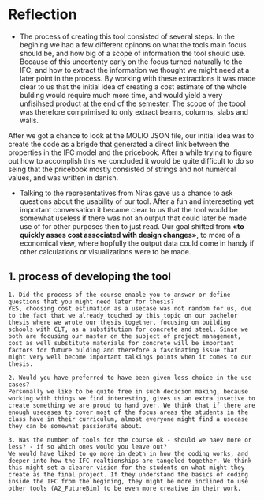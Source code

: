 # Reflection

- The process of creating this tool consisted of several steps. In the begining we had a few different opinons on what the tools main focus should be, and how big of a scope of information the tool should use. Because of this uncertenty early on the focus turned naturally to the IFC, and how to extract the information we thought we might need at a later point in the process. By working with these extractions it was made clear to us that the initial idea of creating a cost estimate of the whole bulding would require much more time, and would yield a very unfisihsed product at the end of the semester. The scope of the toool was therefore comprimised to only extract beams, columns, slabs and walls.

After we got a chance to look at the MOLIO JSON file, our initial idea was to create the code as a brigde that generated a direct link between the properties in the IFC model and the pricebook. After a while trying to figure out how to accomplish this we concluded it would be quite difficult to do so seing that the  pricebook mostly consisted of strings and not numercal values, and was written in danish. 

- Talking to the representatives from Niras gave us a chance to ask questions about the usability of our tool. After a fun and intereseting yet important conversation it became clear to us that the tool would be somewhat useless if there was not an output that could later be made use of for other purposes then to just read. Our goal shifted from **«to quickly asses cost associated with design changes»**, to more of a economical view, where hopfully the output data could come in handy if other calculations or visualizations were to be made. 


## 1. process of developing the tool
    1. Did the process of the course enable you to answer or define questions that you might need later for thesis?
    YES, choosing cost estimation as a usecase was not random for us, due to the fact that we already touched by this topic on our bachelor thesis where we wrote our thesis together, focusing on building schools with CLT, as a substitution for concrete and steel. Since we both are focusing our master on the subject of project management, cost as well substitute materials for concrete will be important factors for future bulding and therefore a fascinating issue that might very well become important talkings points when it comes to our thesis.

    2. Would you have preferred to have been given less choice in the use cases?
    Personally we like to be quite free in such decicion making, because working with things we find interesting, gives us an extra insetive to create something we are proud to hand over. We think that if there are enough usecases to cover most of the focus areas the students in the class have in their curriculum, almost everyone might find a usecase they can be somewhat passionate about.

    3. Was the number of tools for the course ok - should we haev more or less? - if so which ones would you leave out?
    We would have liked to go more in depth in how the coding works, and deeper into how the IFC realtionships are tangeled together. We think this might set a clearer vision for the students on what might they create as the final project. If they understand the basics of coding inside the IFC from the begining, they might be more inclined to use other tools (A2_FutureBim) to be even more creative in their work. 




